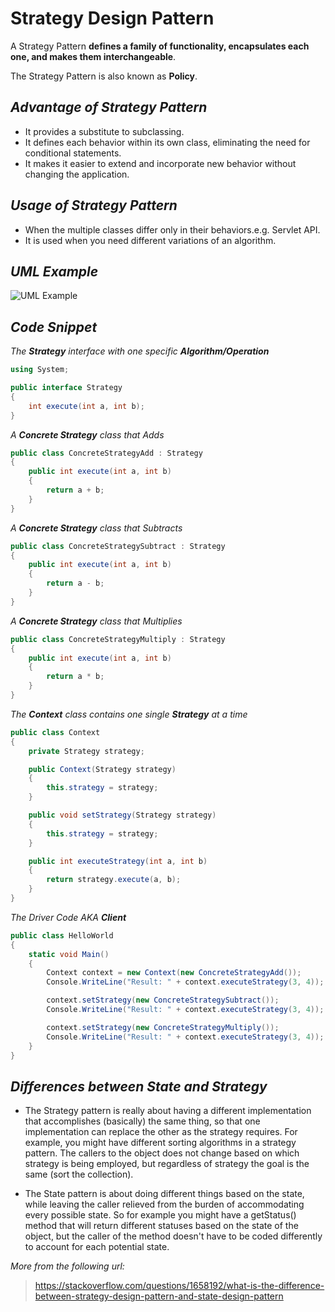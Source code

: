 # Strategy Design Pattern

A Strategy Pattern **defines a family of functionality, encapsulates each one, and makes them interchangeable**.

The Strategy Pattern is also known as **Policy**.

## _Advantage of Strategy Pattern_

- It provides a substitute to subclassing.
- It defines each behavior within its own class, eliminating the need for conditional statements.
- It makes it easier to extend and incorporate new behavior without changing the application.


## _Usage of Strategy Pattern_

- When the multiple classes differ only in their behaviors.e.g. Servlet API.
- It is used when you need different variations of an algorithm.

## _UML Example_

![UML Example](https://refactoring.guru/images/patterns/diagrams/strategy/structure-2x.png)

## _Code Snippet_

_The **Strategy** interface with one specific **Algorithm/Operation**_
```csharp
using System;

public interface Strategy
{
    int execute(int a, int b);
}
```

_A **Concrete Strategy** class that Adds_
```csharp
public class ConcreteStrategyAdd : Strategy
{
    public int execute(int a, int b)
    {
        return a + b;
    }
}
```

_A **Concrete Strategy** class that Subtracts_
```csharp
public class ConcreteStrategySubtract : Strategy
{
    public int execute(int a, int b)
    {
        return a - b;
    }
}
```

_A **Concrete Strategy** class that Multiplies_
```csharp
public class ConcreteStrategyMultiply : Strategy
{
    public int execute(int a, int b)
    {
        return a * b;
    }
}
```

_The **Context** class contains one single **Strategy** at a time_
```csharp
public class Context
{
    private Strategy strategy;

    public Context(Strategy strategy)
    {
        this.strategy = strategy;
    }

    public void setStrategy(Strategy strategy)
    {
        this.strategy = strategy;
    }

    public int executeStrategy(int a, int b)
    {
        return strategy.execute(a, b);
    }
}
```

_The Driver Code AKA **Client**_
```csharp
public class HelloWorld
{
    static void Main()
    {
        Context context = new Context(new ConcreteStrategyAdd());
        Console.WriteLine("Result: " + context.executeStrategy(3, 4));

        context.setStrategy(new ConcreteStrategySubtract());
        Console.WriteLine("Result: " + context.executeStrategy(3, 4));

        context.setStrategy(new ConcreteStrategyMultiply());
        Console.WriteLine("Result: " + context.executeStrategy(3, 4));
    }
}
```

## _Differences between State and Strategy_

- The Strategy pattern is really about having a different implementation that accomplishes (basically) the same thing, so that one implementation can replace the other as the strategy requires. For example, you might have different sorting algorithms in a strategy pattern. The callers to the object does not change based on which strategy is being employed, but regardless of strategy the goal is the same (sort the collection).

- The State pattern is about doing different things based on the state, while leaving the caller relieved from the burden of accommodating every possible state. So for example you might have a getStatus() method that will return different statuses based on the state of the object, but the caller of the method doesn't have to be coded differently to account for each potential state.

_More from the following url:_
> https://stackoverflow.com/questions/1658192/what-is-the-difference-between-strategy-design-pattern-and-state-design-pattern